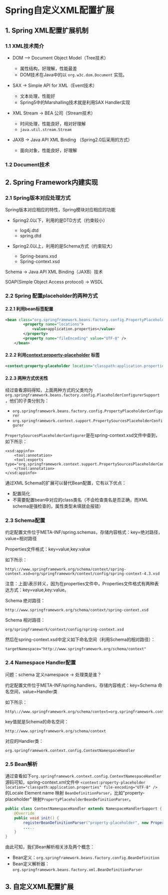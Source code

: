 # Spring自定义XML配置扩展

## 1. Spring XML配置扩展机制

### 1.1 XML技术简介

- DOM --> Document Object Model（Tree技术）
  - 属性结构，好理解，性能最差
  - DOM技术在Java中的以 `org.w3c.dom.Document` 实现。

- SAX -> Simple API for XML（Event技术）
  - 文本处理，性能好
  - Spring5中的Marshalling技术就是利用SAX Handler实现

- XML Stream -> BEA 公司（Stream技术）
  - 时间处理，性能良好，相对好理解
  - `java.util.stream.Stream` 

- JAXB -> Java API XML Binding （Spring2.0后采用的方式）
  - 面向对象，性能良好，好理解

### 1.2 Document技术



## 2. Spring Framework内建实现

### 2.1 Spring版本对应处理方式

Spring版本对应相应的特性，Spring模块对应相应的功能

- Spring2.0以下，利用的是DTD方式（约束较小）
  - log4j.dtd
  - spring.dtd

- Spring2.0以上，利用的是Schema方式（约束较大）
  - Spring-beans.xsd
  - Spring-context.xsd

Schema -> Java API XML Binding（JAXB）技术

SOAP(Simple Object Access protocol) -> WSDL

### 2.2 Spring 配置placeholder的两种方式

#### 2.2.1 利用bean标签配置

```xml
<bean class="org.springframework.beans.factory.config.PropertyPlaceholderConfigurer" >
        <property name="locations">
            <value>application.properties</value>
        </property>
        <property name="fileEncoding" value="UTF-8" />
    </bean>
```

#### 2.2.2 利用<context:property-placeholder> 标签

```xml
<context:property-placeholder location="classpath:application.properties" file-encoding="UTF-8" />
```

#### 2.2.3 两种方式优劣性

经过查看源码得知，上面两种方式的父类均为 `org.springframework.beans.factory.config.PlaceholderConfigurerSupport`，他们的子类分别为：

- `org.springframework.beans.factory.config.PropertyPlaceholderConfigurer`
- `org.springframework.context.support.PropertySourcesPlaceholderConfigurer`

`PropertySourcesPlaceholderConfigurer`是在spring-context.xsd文件中查到，如下所示：

```x&#39;s
<xsd:appinfo>
    <tool:annotation>
    <tool:exports 		type="org.springframework.context.support.PropertySourcesPlaceholderConfigurer"/>
    </tool:annotation>
</xsd:appinfo>
```

通过XML Schema的扩展可以替代Bean配置，它有以下优点：

- 配置简化
- 不需要配置bean中对应的class类名（不会检查类名是否正确，而XML schema是强检查的，属性类型未填就会报错）

### 2.3 Schema配置

约定配置文件位于META-INF/spring.schemas，存储内容格式：key=绝对路径，value=相对路径

Properties文件格式：key=value,key:value

如下所示：

```
http\://www.springframework.org/schema/context/spring-context.xsd=org/springframework/context/config/spring-context-4.3.xsd
```

注意：上面\表示转义，因为在properties文件中，Properties文件格式有两种表达方式：key=value,key:value。

Schema 绝对路径：

```
http://www.springframework.org/schema/context/spring-context.xsd
```

Schema 相对路径：

```
org/springframework/context/config/spring-context.xsd
```

然后在spring-context.xsd中定义如下命名空间（利用Schema的相对路径）：

```
targetNamespace="http://www.springframework.org/schema/context"
```

### 2.4 Namespace Handler配置

问题：schema 定义namespace -> 处理类是谁？

约定配置文件位于META-INF/spring.handlers，存储内容格式：key=Schema 命名空间，value=Handler类

如下所示：

```
http\://www.springframework.org/schema/context=org.springframework.context.config.ContextNamespaceHandler
```

key值就是Schema的命名空间：

```
http://www.springframework.org/schema/context
```

对应的Handler类：

```
org.springframework.context.config.ContextNamespaceHandler
```

### 2.5 Bean解析

通过查看如下`org.springframework.context.config.ContextNamespaceHandler`源码可知，spring-context.xml文件中 `<context:property-placeholder location="classpath:application.properties" file-encoding="UTF-8" />` 的Locale Element name 映射 `BeanDefinitionParser`，比如"property-placeholder" 映射`PropertyPlaceholderBeanDefinitionParser`。

```java
public class ContextNamespaceHandler extends NamespaceHandlerSupport {
	@Override
	public void init() {
		registerBeanDefinitionParser("property-placeholder", new PropertyPlaceholderBeanDefinitionParser());
		.....
	}
}
```

由此可知，我们Bean解析相关涉及两个概念：

- Bean定义：`org.springframework.beans.factory.config.BeanDefinition`
- Bean定义解析器：`org.springframework.beans.factory.xml.BeanDefinitionParser`



## 3. 自定义XML配置扩展

